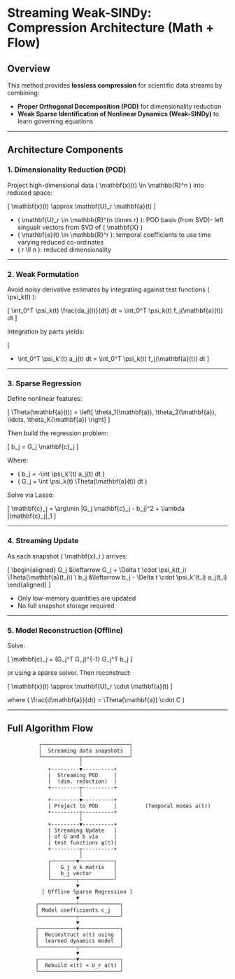 # Streaming Weak-SINDy: Compression Architecture (Math + Flow)

## Overview

This method provides **lossless compression** for scientific data streams by combining:

- **Proper Orthogonal Decomposition (POD)** for dimensionality reduction
- **Weak Sparse Identification of Nonlinear Dynamics (Weak-SINDy)** to learn governing equations

---

## Architecture Components

### 1. Dimensionality Reduction (POD)

Project high-dimensional data \( \mathbf{x}(t) \in \mathbb{R}^n \) into reduced space:

\[
\mathbf{x}(t) \approx \mathbf{U}_r \mathbf{a}(t)
\]

- \( \mathbf{U}_r \in \mathbb{R}^{n \times r} \): POD basis (from SVD)- left singualr vectors from SVD of \( \mathbf{X} \)
- \( \mathbf{a}(t) \in \mathbb{R}^r \): temporal coefficients to use time varying reduced co-ordinates
- \( r \ll n \): reduced dimensionality

---

### 2. Weak Formulation

Avoid noisy derivative estimates by integrating against test functions \( \psi_k(t) \):

\[
\int_0^T \psi_k(t) \frac{da_j(t)}{dt} dt = \int_0^T \psi_k(t) f_j(\mathbf{a}(t)) dt
\]

Integration by parts yields:

\[
- \int_0^T \psi_k'(t) a_j(t) dt = \int_0^T \psi_k(t) f_j(\mathbf{a}(t)) dt
\]

---

### 3. Sparse Regression

Define nonlinear features:

\[
\Theta(\mathbf{a}(t)) = \left[ \theta_1(\mathbf{a}), \theta_2(\mathbf{a}), \ldots, \theta_K(\mathbf{a}) \right]
\]

Then build the regression problem:

\[
b_j = G_j \mathbf{c}_j
\]

Where:

- \( b_j = -\int \psi_k'(t) a_j(t) dt \)
- \( G_j = \int \psi_k(t) \Theta(\mathbf{a}(t)) dt \)

Solve via Lasso:

\[
\mathbf{c}_j = \arg\min \|G_j \mathbf{c}_j - b_j\|^2 + \lambda \|\mathbf{c}_j\|_1
\]

---

### 4. Streaming Update

As each snapshot \( \mathbf{x}_i \) arrives:

\[
\begin{aligned}
G_j &\leftarrow G_j + \Delta t \cdot \psi_k(t_i) \Theta(\mathbf{a}(t_i)) \\
b_j &\leftarrow b_j - \Delta t \cdot \psi_k'(t_i) a_j(t_i)
\end{aligned}
\]

- Only low-memory quantities are updated
- No full snapshot storage required

---

### 5. Model Reconstruction (Offline)

Solve:

\[
\mathbf{c}_j = (G_j^T G_j)^{-1} G_j^T b_j
\]

or using a sparse solver. Then reconstruct:

\[
\mathbf{x}(t) \approx \mathbf{U}_r \cdot \mathbf{a}(t)
\]

where \( \frac{d\mathbf{a}}{dt} = \Theta(\mathbf{a}) \cdot C \)

---

## Full Algorithm Flow

```plaintext
          ┌────────────────────────────┐
          │  Streaming data snapshots  │
          └────────────┬───────────────┘
                       │
             +---------▼----------+
             |  Streaming POD     |
             |  (dim. reduction)  |
             +---------┬----------+
                       │
             +---------▼----------+
             | Project to POD     |         (Temporal modes a(t))
             +---------┬----------+
                       │
             +---------▼----------+
             | Streaming Update   |
             | of G and b via     |
             | test functions ψ(t)|
             +---------┬----------+
                       │
             ┌────────▼───────────┐
             │   G_j a_k matrix   │
             │   b_j vector       │
             └────────┬───────────┘
                      ▼
           [ Offline Sparse Regression ]
                      ▼
         ┌────────────┴─────────────┐
         │ Model coefficients c_j   │
         └────────────┬─────────────┘
                      ▼
         ┌────────────▼─────────────┐
         │  Reconstruct a(t) using  │
         │  learned dynamics model  │
         └────────────┬─────────────┘
                      ▼
         ┌────────────▼─────────────┐
         │  Rebuild x(t) ≈ U_r a(t) │
         └──────────────────────────┘